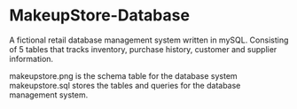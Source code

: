 # MakeupStore-Database
A fictional retail database management system written in mySQL. Consisting of 5 tables that tracks inventory, purchase history, customer and supplier information.

makeupstore.png is the schema table for the database system
makeupstore.sql stores the tables and queries for the database management system.
